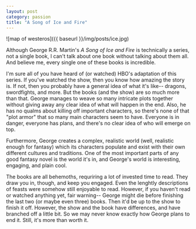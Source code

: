 ```yaml
---
layout: post
category: passion
title: "A Song of Ice and Fire"
---
```

![map of westeros]({{ baseurl }}/img/posts/ice.jpg)

Although George R.R. Martin's *A Song of Ice and Fire* is technically a series, not a single book, I can't talk about one book without talking about them all. And believe me, every single one of these books is incredible.

I'm sure all of you have heard of (or watched) HBO's adaptation of this series. If you've watched the show, then you know how amazing the story is. If not, then you probably have a general idea of what it's like-- dragons, swordfights, and more. But the books (and the show) are so much more than that. George manages to weave so many intricate plots together without giving away any clear idea of what will happen in the end. Also, he has no qualms about killing off important characters, so there's none of that "plot armor" that so many main characters seem to have. Everyone is in danger, everyone has plans, and there's no clear idea of who will emerge on top. 

Furthermore, George creates a complex, realistic world (well, realistic enough for fantasy) which its characters populate and exist with their own different cultures and traditions. One of the most important parts of any good fantasy novel is the world it's in, and George's world is interesting, engaging, and plain cool. 

The books are all behemoths, requriring a lot of invested time to read. They draw you in, though, and keep you engaged. Even the lenghtly descriptions of feasts were somehow still enjoyable to read. However, if you haven't read or watched anything yet, fair warning-- George might die before finishing the last two (or maybe even three) books. Then it'd be up to the show to finish it off. However, the show and the book have differences, and have branched off a little bit. So we may never know exactly how George plans to end it. Still, it's more than worth it.